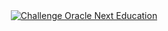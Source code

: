 <div align="center">
  <a href="https://www.oracle.com/br/education/oracle-next-education/">
    <img src="https://img.shields.io/badge/challenge%20oracle%20next%20education-blue" alt="Challenge Oracle Next Education">
  </a>
</div>
